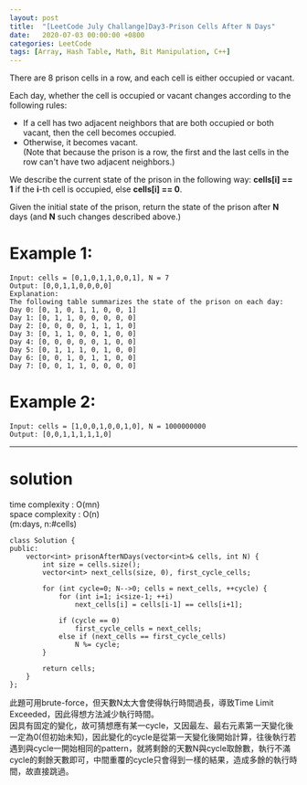 ```yaml
---
layout: post
title:  "[LeetCode July Challange]Day3-Prison Cells After N Days"
date:   2020-07-03 00:00:00 +0800
categories: LeetCode
tags: [Array, Hash Table, Math, Bit Manipulation, C++]
---
```

There are 8 prison cells in a row, and each cell is either occupied or vacant.  

Each day, whether the cell is occupied or vacant changes according to the following rules:  

- If a cell has two adjacent neighbors that are both occupied or both vacant, then the cell becomes occupied.  
- Otherwise, it becomes vacant.  
(Note that because the prison is a row, the first and the last cells in the row can't have two adjacent neighbors.)  

We describe the current state of the prison in the following way: **cells[i] == 1** if the **i**-th cell is occupied, else **cells[i] == 0**.  

Given the initial state of the prison, return the state of the prison after **N** days (and **N** such changes described above.)  

# Example 1:  

	Input: cells = [0,1,0,1,1,0,0,1], N = 7  
	Output: [0,0,1,1,0,0,0,0]  
	Explanation:  
	The following table summarizes the state of the prison on each day:  
	Day 0: [0, 1, 0, 1, 1, 0, 0, 1]  
	Day 1: [0, 1, 1, 0, 0, 0, 0, 0]  
	Day 2: [0, 0, 0, 0, 1, 1, 1, 0]  
	Day 3: [0, 1, 1, 0, 0, 1, 0, 0]  
	Day 4: [0, 0, 0, 0, 0, 1, 0, 0]  
	Day 5: [0, 1, 1, 1, 0, 1, 0, 0]  
	Day 6: [0, 0, 1, 0, 1, 1, 0, 0]  
	Day 7: [0, 0, 1, 1, 0, 0, 0, 0]  

# Example 2: 

	Input: cells = [1,0,0,1,0,0,1,0], N = 1000000000  
	Output: [0,0,1,1,1,1,1,0]  

______________________  
# solution
time complexity : O(mn)  
space complexity : O(n)  
(m:days, n:#cells)  

	class Solution {
	public:
	    vector<int> prisonAfterNDays(vector<int>& cells, int N) {
	        int size = cells.size();
	        vector<int> next_cells(size, 0), first_cycle_cells;
	        
	        for (int cycle=0; N-->0; cells = next_cells, ++cycle) {
	            for (int i=1; i<size-1; ++i)
	                next_cells[i] = cells[i-1] == cells[i+1];
	            
	            if (cycle == 0)
	                first_cycle_cells = next_cells;
	            else if (next_cells == first_cycle_cells)
	                N %= cycle;
	        }
	        
	        return cells;
	    }
	};

此題可用brute-force，但天數N太大會使得執行時間過長，導致Time Limit Exceeded，因此得想方法減少執行時間。  
因具有固定的變化，故可猜想應有某一cycle，又因最左、最右元素第一天變化後一定為0(但初始未知)，因此變化的cycle是從第一天變化後開始計算，往後執行若遇到與cycle一開始相同的pattern，就將剩餘的天數N與cycle取餘數，執行不滿cycle的剩餘天數即可，中間重覆的cycle只會得到一樣的結果，造成多餘的執行時間，故直接跳過。